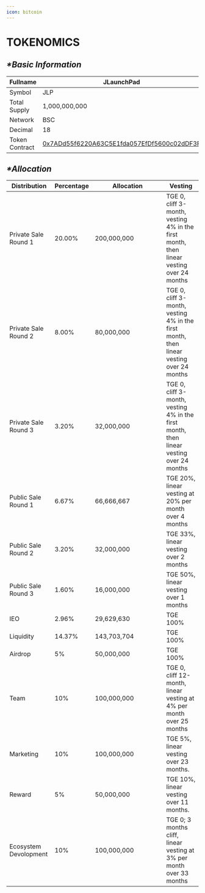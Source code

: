 ```yaml
---
icon: bitcoin
---
```


# TOKENOMICS

## _**\*Basic Information**_

| Fullname       | JLaunchPad                                                                                                         |
| -------------- | ------------------------------------------------------------------------------------------------------------------ |
| Symbol         | JLP                                                                                                                |
| Total Supply   | 1,000,000,000                                                                                                      |
| Network        | BSC                                                                                                                |
| Decimal        | 18                                                                                                                 |
| Token Contract | [0x7ADd55f6220A63C5E1fda057EfDf5600c02dDF3F](https://bscscan.com/token/0x7add55f6220a63c5e1fda057efdf5600c02ddf3f) |

## _**\*Allocation**_

<table><thead><tr><th>Distribution</th><th>Percentage</th><th width="171">Allocation</th><th>Vesting</th></tr></thead><tbody><tr><td>Private Sale Round 1</td><td>20.00%</td><td>200,000,000</td><td>TGE 0, cliff 3-month, vesting 4% in the first month, then linear vesting over 24 months</td></tr><tr><td>Private Sale Round 2</td><td>8.00%</td><td>80,000,000</td><td>TGE 0, cliff 3-month, vesting 4% in the first month, then linear vesting over 24 months</td></tr><tr><td>Private Sale Round 3</td><td>3.20%</td><td>32,000,000</td><td>TGE 0, cliff 3-month, vesting 4% in the first month, then linear vesting over 24 months</td></tr><tr><td>Public Sale Round 1</td><td>6.67%</td><td>66,666,667</td><td>TGE 20%, linear vesting at 20% per month over 4 months</td></tr><tr><td>Public Sale Round 2</td><td>3.20%</td><td>32,000,000</td><td>TGE 33%, linear vesting over 2 months</td></tr><tr><td>Public Sale Round 3</td><td>1.60%</td><td>16,000,000</td><td>TGE 50%, linear vesting over 1 months</td></tr><tr><td>IEO</td><td>2.96%</td><td>29,629,630</td><td>TGE 100%</td></tr><tr><td>Liquidity</td><td>14.37%</td><td>143,703,704</td><td>TGE 100%</td></tr><tr><td>Airdrop</td><td>5%</td><td>50,000,000</td><td>TGE 100%</td></tr><tr><td>Team</td><td>10%</td><td>100,000,000</td><td>TGE 0, cliff 12-month, linear vesting at 4% per month over 25 months</td></tr><tr><td>Marketing</td><td>10%</td><td>100,000,000</td><td>TGE 5%, linear vesting over 23 months.</td></tr><tr><td>Reward</td><td>5%</td><td>50,000,000</td><td>TGE 10%, linear vesting over 11 months.</td></tr><tr><td>Ecosystem Devolopment</td><td>10%</td><td>100,000,000</td><td>TGE 0; 3 months cliff, linear vesting at 3% per month over 33 months</td></tr></tbody></table>

